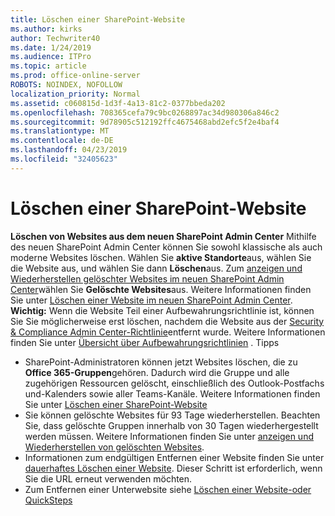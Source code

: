 ```yaml
---
title: Löschen einer SharePoint-Website
ms.author: kirks
author: Techwriter40
ms.date: 1/24/2019
ms.audience: ITPro
ms.topic: article
ms.prod: office-online-server
ROBOTS: NOINDEX, NOFOLLOW
localization_priority: Normal
ms.assetid: c060815d-1d3f-4a13-81c2-0377bbeda202
ms.openlocfilehash: 708365cefa79c9bc0268897ac34d980306a846c2
ms.sourcegitcommit: 9d78905c512192ffc4675468abd2efc5f2e4baf4
ms.translationtype: MT
ms.contentlocale: de-DE
ms.lasthandoff: 04/23/2019
ms.locfileid: "32405623"
---
```

# <a name="delete-a-sharepoint-site"></a>Löschen einer SharePoint-Website
**Löschen von Websites aus dem neuen SharePoint Admin Center** Mithilfe des neuen SharePoint Admin Center können Sie sowohl klassische als auch moderne Websites löschen. Wählen Sie **aktive Standorte**aus, wählen Sie die Website aus, und wählen Sie dann **Löschen**aus. Zum [anzeigen und Wiederherstellen gelöschter Websites im neuen SharePoint Admin Center](https://docs.microsoft.com/sharepoint/view-and-restore-deleted-sites-in-new-admin-center)wählen Sie **Gelöschte Websites**aus. Weitere Informationen finden Sie unter [Löschen einer Website im neuen SharePoint Admin Center](https://docs.microsoft.com/en-us/sharepoint/delete-site-collection#delete-a-site-in-the-new-sharepoint-admin-center).
**Wichtig:** Wenn die Website Teil einer Aufbewahrungsrichtlinie ist, können Sie Sie möglicherweise erst löschen, nachdem die Website aus der [Security &amp; Compliance Admin Center-Richtlinie](https://protection.office.com/?rfr=AdminCenter#/homepage)entfernt wurde. Weitere Informationen finden Sie unter [Übersicht über Aufbewahrungsrichtlinien](https://docs.microsoft.com/office365/securitycompliance/retention-policies#content-in-onedrive-accounts-and-sharepoint-sites) . Tipps
- SharePoint-Administratoren können jetzt Websites löschen, die zu **Office 365-Gruppen**gehören. Dadurch wird die Gruppe und alle zugehörigen Ressourcen gelöscht, einschließlich des Outlook-Postfachs und-Kalenders sowie aller Teams-Kanäle. Weitere Informationen finden Sie unter [Löschen einer SharePoint-Website](https://docs.microsoft.com/sharepoint/manage-sites-in-new-admin-center#delete-a-site)
- Sie können gelöschte Websites für 93 Tage wiederherstellen. Beachten Sie, dass gelöschte Gruppen innerhalb von 30 Tagen wiederhergestellt werden müssen. Weitere Informationen finden Sie unter [anzeigen und Wiederherstellen von gelöschten Websites](https://docs.microsoft.com/sharepoint/view-and-restore-deleted-sites-in-new-admin-center).
- Informationen zum endgültigen Entfernen einer Website finden Sie unter [dauerhaftes Löschen einer Website](https://docs.microsoft.com/en-us/sharepoint/delete-site-collection#permanently-delete-a-site). Dieser Schritt ist erforderlich, wenn Sie die URL erneut verwenden möchten. 
- Zum Entfernen einer Unterwebsite siehe [Löschen einer Website-oder QuickSteps](https://support.office.com/en-us/article/Delete-a-SharePoint-site-or-subsite-bc37b743-0cef-475e-9a8c-8fc4d40179fb#__bkmkshortcut)
